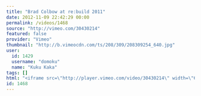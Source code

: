 ```yaml
---
title: "Brad Colbow at re:build 2011"
date: 2012-11-09 22:42:29 00:00
permalink: /videos/1468
source: "http://vimeo.com/30430214"
featured: false
provider: "Vimeo"
thumbnail: "http://b.vimeocdn.com/ts/208/309/208309254_640.jpg"
user:
  id: 1429
  username: "domoku"
  name: "Kuku Kaka"
tags: []
html: "<iframe src=\"http://player.vimeo.com/video/30430214\" width=\"640\" height=\"360\" frameborder=\"0\" webkitAllowFullScreen mozallowfullscreen allowFullScreen></iframe>"
id: 1468
---
```


